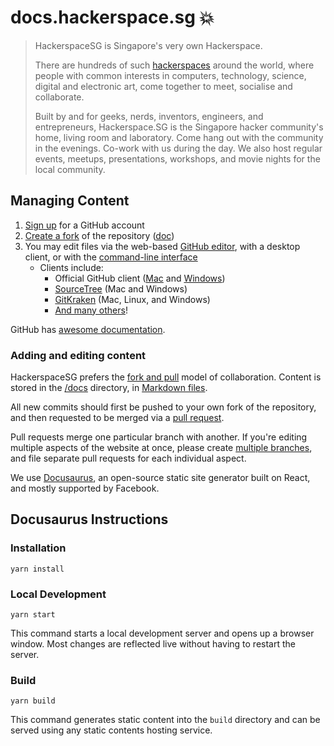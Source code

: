# docs.hackerspace.sg 💥

> HackerspaceSG is Singapore's very own Hackerspace.
>
> There are hundreds of such [hackerspaces](http://www.hackerspaces.org/) around the world, where people with common interests in computers, technology, science, digital and electronic art, come together to meet, socialise and collaborate.
>
> Built by and for geeks, nerds, inventors, engineers, and entrepreneurs, Hackerspace.SG is the Singapore hacker community's home, living room and laboratory. Come hang out with the community in the evenings. Co-work with us during the day. We also host regular events, meetups, presentations, workshops, and movie nights for the local community.

## Managing Content

1. [Sign up](https://github.com/join) for a GitHub account
2. [Create a fork](https://github.com/hackerspacesg/docs.hackerspace.sg/fork) of the repository ([doc](https://docs.github.com/en/github/getting-started-with-github/fork-a-repo))
3. You may edit files via the web-based [GitHub editor](https://docs.github.com/en/github/managing-files-in-a-repository/editing-files-in-your-repository), with a desktop client, or with the [command-line interface](https://git-scm.com/docs)
   - Clients include:
     - Official GitHub client ([Mac](https://mac.github.com/) and [Windows](https://windows.github.com/))
     - [SourceTree](http://www.sourcetreeapp.com/) (Mac and Windows)
     - [GitKraken](https://www.gitkraken.com/) (Mac, Linux, and Windows)
     - [And many others](https://git-scm.com/downloads/guis)!

GitHub has [awesome documentation](https://docs.github.com/en/github).

### Adding and editing content

HackerspaceSG prefers the [fork and pull](https://opensource.guide/how-to-contribute/#opening-a-pull-request) model of collaboration. Content is stored in the [/docs](https://github.com/hackerspacesg/docs.hackerspace.sg/tree/master/docs) directory, in [Markdown files](https://www.markdownguide.org/cheat-sheet/).

All new commits should first be pushed to your own fork of the repository, and then requested to be merged via a [pull request](https://github.com/hackerspacesg/docs.hackerspace.sg/compare/).

Pull requests merge one particular branch with another. If you're editing multiple aspects of the website at once, please create [multiple branches](https://docs.github.com/en/github/collaborating-with-issues-and-pull-requests/creating-and-deleting-branches-within-your-repository), and file separate pull requests for each individual aspect.

We use [Docusaurus](https://docusaurus.io/), an open-source static site generator built on React, and mostly supported by Facebook.

## Docusaurus Instructions

### Installation

```console
yarn install
```

### Local Development

```console
yarn start
```

This command starts a local development server and opens up a browser window. Most changes are reflected live without having to restart the server.

### Build

```console
yarn build
```

This command generates static content into the `build` directory and can be served using any static contents hosting service.
